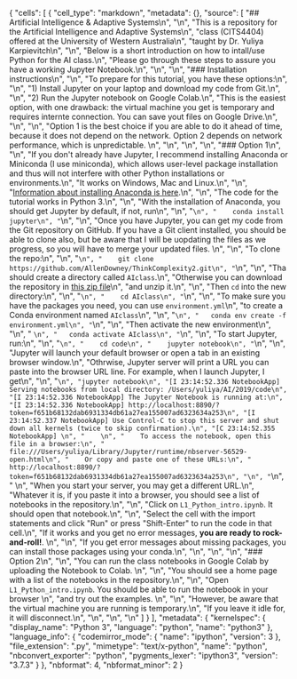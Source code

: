 {
 "cells": [
  {
   "cell_type": "markdown",
   "metadata": {},
   "source": [
    "## Artificial Intelligence & Adaptive Systems\n",
    "\n",
    "This is a repository for the Artificial Intelligence and Adaptive Systems\n",
    "class (CITS4404) offered at the University of Western Australia\n",
    "taught by Dr. Yuliya Karpievitch\n",
    "\n",
    "Below is a short introduction on how to intall/use Python for the AI class.\n",
    "Please go through these steps to assure you have a working Jupyter Notebook.\n",
    "\n",
    "\n",
    "### Installation instructions\n",
    "\n",
    "To prepare for this tutorial, you have these options:\n",
    "\n",
    "1) Install Jupyter on your laptop and download my code from Git.\n",
    "\n",
    "2) Run the Jupyter notebook on Google Colab.\n",
    "This is the easiest option, with one drawback: the virtual machine you get is temporary and requires internte connection. You can save yout files on Google Drive.\n",
    "\n",
    "\n",
    "Option 1 is the best choice if you are able to do it ahead of time, because it does not depend on the network.  Option 2 depends on network performance, which is unpredictable.  \n",
    "\n",
    "\n",
    "\n",
    "### Option 1\n",
    "\n",
    "If you don't already have Jupyter, I recommend installing Anaconda or Miniconda (I use miniconda), which allows user-level package installation and thus will not interfere with other Python installations or environments.\n",
    "It works on Windows, Mac and Linux.\n",
    "\n",
    "[Information about installing Anaconda is here](http://docs.continuum.io/anaconda/install.html).\n",
    "\n",
    "The code for the tutorial works in Python 3.\n",
    "\n",
    "With the installation of Anaconda, you should get Jupyter by default, if not, run\n",
    "\n",
    "```\n",
    "    conda install jupyter\n",
    "```\n",
    "\n",
    "Once you have Jupyter, you can get my code from  the Git repository on GitHub.  If you have a Git client installed, you should be able to clone also, but be aware that I will be uopdating the files as we progress, so you will have to merge your updated files.  \n",
    "\n",
    "To clone the repo:\n",
    "\n",
    "```\n",
    "    git clone https://github.com/AllenDowney/ThinkComplexity2.git\n",
    "```\n",
    "\n",
    "Tha should create a directory called `AIclass`.\n",
    "Otherwise you can download the repository in [this zip file](https://github.com/AllenDowney/ThinkComplexity2/archive/master.zip)\n",
    "and unzip it.\n",
    "\n",
    "Then `cd` into the new directory:\n",
    "\n",
    "```\n",
    "    cd AIclass\n",
    "```\n",
    "\n",
    "To make sure you have the packages you need, you can use `environment.yml`\n",
    "to create a Conda environment named `AIclass`\n",
    "\n",
    "```\n",
    "   conda env create -f environment.yml\n",
    "```\n",
    "\n",
    "Then activate the new environment\n",
    "\n",
    " ```\n",
    "   conda activate AIclass\n",
    "```\n",
    "\n",
    "To start Jupyter, run:\n",
    "\n",
    "```\n",
    "    cd code\n",
    "    jupyter notebook\n",
    "```\n",
    "\n",
    "Jupyter will launch your default browser or open a tab in an existing browser window.\n",
    "Othrwise, Jupyter server will print a URL you can paste into the browser URL line.  For example, when I launch Jupyter, I get\n",
    "\n",
    "```\n",
    "jupyter notebook\n",
    "[I 23:14:52.336 NotebookApp] Serving notebooks from local directory: /Users/yuliya/AI/2019/code\n",
    "[I 23:14:52.336 NotebookApp] The Jupyter Notebook is running at:\n",
    "[I 23:14:52.336 NotebookApp] http://localhost:8890/?token=f651b68132dab6931334db61a27ea155007ad6323634a253\n",
    "[I 23:14:52.337 NotebookApp] Use Control-C to stop this server and shut down all kernels (twice to skip confirmation).\n",
    "[C 23:14:52.355 NotebookApp] \n",
    "    \n",
    "    To access the notebook, open this file in a browser:\n",
    "        file:///Users/yuliya/Library/Jupyter/runtime/nbserver-56529-open.html\n",
    "    Or copy and paste one of these URLs:\n",
    "        http://localhost:8890/?token=f651b68132dab6931334db61a27ea155007ad6323634a253\n",
    "\n",
    "```\n",
    " \n",
    "When you start your server, you may get a different URL.\n",
    "Whatever it is, if you paste it into a browser, you should see a list of notebooks in the repository.\n",
    "\n",
    "Click on `L1_Python_intro.ipynb`.  It should open that notebook.\n",
    "\n",
    "Select the cell with the import statements and click \"Run\" or press \"Shift-Enter\" to run the code in that cell.\n",
    "If it works and you get no error messages, **you are ready to rock-and-roll!**.  \n",
    "\n",
    "If you get error messages about missing packages, you can install those packages using your conda.\n",
    "\n",
    "\n",
    "\n",
    "### Option 2\n",
    "\n",
    "You can run the class notebooks in Google Colab by uploading the Notebook to Colab. \n",
    "\n",
    "You should see a home page with a list of the notebooks in the repository.\n",
    "\n",
    "Open `L1_Python_intro.ipynb`. You should be able to run the notebook in your browser \n",
    "and try out the examples.  \n",
    "\n",
    "However, be aware that the virtual machine you are running is temporary.\n",
    "If you leave it idle for, it will disconnect.\n",
    "\n",
    "\n",
    "\n"
   ]
  }
 ],
 "metadata": {
  "kernelspec": {
   "display_name": "Python 3",
   "language": "python",
   "name": "python3"
  },
  "language_info": {
   "codemirror_mode": {
    "name": "ipython",
    "version": 3
   },
   "file_extension": ".py",
   "mimetype": "text/x-python",
   "name": "python",
   "nbconvert_exporter": "python",
   "pygments_lexer": "ipython3",
   "version": "3.7.3"
  }
 },
 "nbformat": 4,
 "nbformat_minor": 2
}
